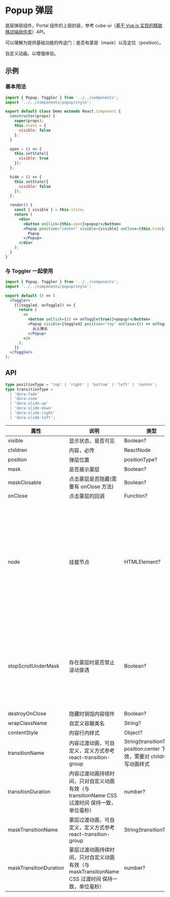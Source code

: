 # Popup 弹层

底层弹层组件，Portal 组件的上层封装，参考 cube-ui（[基于 Vue.js 实现的精致移动端组件库](https://didi.github.io/cube-ui/#/zh-CN)）API。

可以理解为提供基础功能的传送门：是否有蒙层（mask）以及定位（position）。

自定义动画，以增强体验。

## 示例

### 基本用法

```jsx
import { Popup, Toggler } from '../../components';
import '../../components/popup/style';

export default class Demo extends React.Component {
  constructor(props) {
    super(props);
    this.state = {
      visible: false
    };
  }

  open = () => {
    this.setState({
      visible: true
    });
  };

  hide = () => {
    this.setState({
      visible: false
    });
  };

  render() {
    const { visible } = this.state;
    return (
      <div>
        <button onClick={this.open}>popup!</button>
        <Popup position="center" visible={visible} onClose={this.hide}>
          Popup
        </Popup>
      </div>
    );
  }
}
```

### 与 Toggler 一起使用

```jsx
import { Popup, Toggler } from '../../components';
import '../../components/popup/style';

export default () => (
  <Toggler>
    {([toggled, onToggle]) => {
      return (
        <>
          <button onClick={() => onToggle(true)}>popup!</button>
          <Popup visible={toggled} position="top" onClose={() => onToggle(false)}>
            从上弹出
          </Popup>
        </>
      );
    }}
  </Toggler>
);
```

## API

```ts
type positionType = 'top' | 'right' | 'bottom' | 'left' | 'center';
type transitionType =
  | 'dora-fade'
  | 'dora-zoom'
  | 'dora-slide-up'
  | 'dora-slide-down'
  | 'dora-slide-right'
  | 'dora-slide-left';
```

| 属性                   | 说明                                                                                              | 类型                                                                         | 默认值                                                                                              |
| ---------------------- | ------------------------------------------------------------------------------------------------- | ---------------------------------------------------------------------------- | --------------------------------------------------------------------------------------------------- |
| visible                | 显示状态，是否可见                                                                                | Boolean?                                                                     | false                                                                                               |
| children               | 内容，必传                                                                                        | ReactNode                                                                    | -                                                                                                   |
| position               | 弹层位置                                                                                          | positionType?                                                                | 'center'                                                                                            |
| mask                   | 是否展示蒙层                                                                                      | Boolean?                                                                     | true                                                                                                |
| maskClosable           | 点击蒙层是否隐藏(需要有 onClose 方法)                                                             | Boolean?                                                                     | true                                                                                                |
| onClose                | 点击蒙层的回调                                                                                    | Function?                                                                    | ()=>{}                                                                                              |
| node                   | 挂载节点                                                                                          | HTMLElement?                                                                 | 无，不传时会在 body 尾部下 新建 div 以容纳弹层，存在多个 Popup 时可选择同一个 node 进行单例控制优化 |
| stopScrollUnderMask    | 存在蒙层时是否禁止滚动穿透                                                                        | Boolean?                                                                     | true，默认禁止滚动穿透。注：复杂弹层内容时禁止滚动穿透可能存在问题                                  |
| destroyOnClose         | 隐藏时销毁内容组件                                                                                | Boolean?                                                                     | false                                                                                               |
| wrapClassName          | 自定义容器类名                                                                                    | String?                                                                      | -                                                                                                   |
| contentStyle           | 内容行内样式                                                                                      | Object?                                                                      | {}                                                                                                  |
| transitionName         | 内容过渡动画，可自定义，定义方式参考 react-transition-group                                       | String(transitionType)? position:center 下无效，需要对 children 编写动画样式 | 映射 position 默认动画                                                                              |
| transitionDuration     | 内容过渡动画持续时间，只对自定义动画有效（与 transitionName CSS 过渡时间 保持一致，单位毫秒）     | number?                                                                      | 300ms                                                                                               |
| maskTransitionName     | 蒙层过渡动画，可自定义，定义方式参考 react-transition-group                                       | String(transitionType)?                                                      | 'dora-fade'                                                                                         |
| maskTransitionDuration | 蒙层过渡动画持续时间，只对自定义动画有效（与 maskTransitionName CSS 过渡时间 保持一致，单位毫秒） | number?                                                                      | 300ms                                                                                               |
